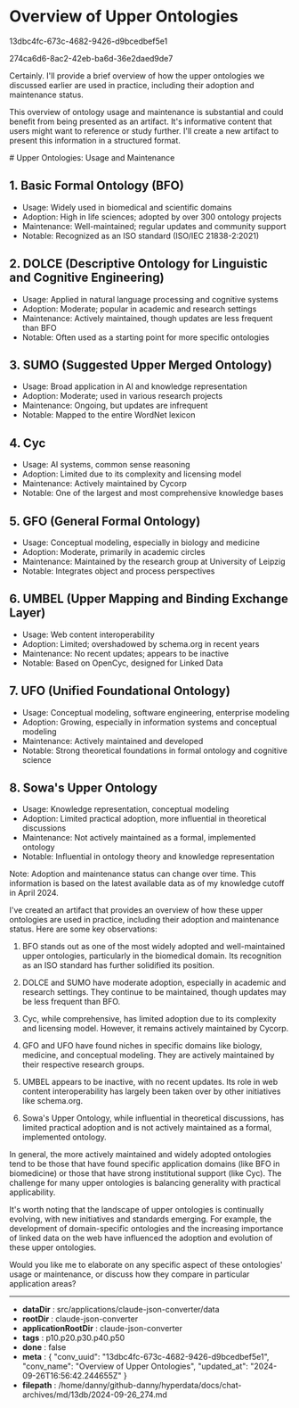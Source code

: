 # Overview of Upper Ontologies

13dbc4fc-673c-4682-9426-d9bcedbef5e1

274ca6d6-8ac2-42eb-ba6d-36e2daed9de7

 Certainly. I'll provide a brief overview of how the upper ontologies we discussed earlier are used in practice, including their adoption and maintenance status.

<antThinking>This overview of ontology usage and maintenance is substantial and could benefit from being presented as an artifact. It's informative content that users might want to reference or study further. I'll create a new artifact to present this information in a structured format.</antThinking>

<antArtifact identifier="upper-ontologies-usage" type="text/markdown" title="Upper Ontologies: Usage and Maintenance">
# Upper Ontologies: Usage and Maintenance

## 1. Basic Formal Ontology (BFO)
- Usage: Widely used in biomedical and scientific domains
- Adoption: High in life sciences; adopted by over 300 ontology projects
- Maintenance: Well-maintained; regular updates and community support
- Notable: Recognized as an ISO standard (ISO/IEC 21838-2:2021)

## 2. DOLCE (Descriptive Ontology for Linguistic and Cognitive Engineering)
- Usage: Applied in natural language processing and cognitive systems
- Adoption: Moderate; popular in academic and research settings
- Maintenance: Actively maintained, though updates are less frequent than BFO
- Notable: Often used as a starting point for more specific ontologies

## 3. SUMO (Suggested Upper Merged Ontology)
- Usage: Broad application in AI and knowledge representation
- Adoption: Moderate; used in various research projects
- Maintenance: Ongoing, but updates are infrequent
- Notable: Mapped to the entire WordNet lexicon

## 4. Cyc
- Usage: AI systems, common sense reasoning
- Adoption: Limited due to its complexity and licensing model
- Maintenance: Actively maintained by Cycorp
- Notable: One of the largest and most comprehensive knowledge bases

## 5. GFO (General Formal Ontology)
- Usage: Conceptual modeling, especially in biology and medicine
- Adoption: Moderate, primarily in academic circles
- Maintenance: Maintained by the research group at University of Leipzig
- Notable: Integrates object and process perspectives

## 6. UMBEL (Upper Mapping and Binding Exchange Layer)
- Usage: Web content interoperability
- Adoption: Limited; overshadowed by schema.org in recent years
- Maintenance: No recent updates; appears to be inactive
- Notable: Based on OpenCyc, designed for Linked Data

## 7. UFO (Unified Foundational Ontology)
- Usage: Conceptual modeling, software engineering, enterprise modeling
- Adoption: Growing, especially in information systems and conceptual modeling
- Maintenance: Actively maintained and developed
- Notable: Strong theoretical foundations in formal ontology and cognitive science

## 8. Sowa's Upper Ontology
- Usage: Knowledge representation, conceptual modeling
- Adoption: Limited practical adoption, more influential in theoretical discussions
- Maintenance: Not actively maintained as a formal, implemented ontology
- Notable: Influential in ontology theory and knowledge representation

Note: Adoption and maintenance status can change over time. This information is based on the latest available data as of my knowledge cutoff in April 2024.
</antArtifact>

I've created an artifact that provides an overview of how these upper ontologies are used in practice, including their adoption and maintenance status. Here are some key observations:

1. BFO stands out as one of the most widely adopted and well-maintained upper ontologies, particularly in the biomedical domain. Its recognition as an ISO standard has further solidified its position.

2. DOLCE and SUMO have moderate adoption, especially in academic and research settings. They continue to be maintained, though updates may be less frequent than BFO.

3. Cyc, while comprehensive, has limited adoption due to its complexity and licensing model. However, it remains actively maintained by Cycorp.

4. GFO and UFO have found niches in specific domains like biology, medicine, and conceptual modeling. They are actively maintained by their respective research groups.

5. UMBEL appears to be inactive, with no recent updates. Its role in web content interoperability has largely been taken over by other initiatives like schema.org.

6. Sowa's Upper Ontology, while influential in theoretical discussions, has limited practical adoption and is not actively maintained as a formal, implemented ontology.

In general, the more actively maintained and widely adopted ontologies tend to be those that have found specific application domains (like BFO in biomedicine) or those that have strong institutional support (like Cyc). The challenge for many upper ontologies is balancing generality with practical applicability.

It's worth noting that the landscape of upper ontologies is continually evolving, with new initiatives and standards emerging. For example, the development of domain-specific ontologies and the increasing importance of linked data on the web have influenced the adoption and evolution of these upper ontologies.

Would you like me to elaborate on any specific aspect of these ontologies' usage or maintenance, or discuss how they compare in particular application areas?

---

* **dataDir** : src/applications/claude-json-converter/data
* **rootDir** : claude-json-converter
* **applicationRootDir** : claude-json-converter
* **tags** : p10.p20.p30.p40.p50
* **done** : false
* **meta** : {
  "conv_uuid": "13dbc4fc-673c-4682-9426-d9bcedbef5e1",
  "conv_name": "Overview of Upper Ontologies",
  "updated_at": "2024-09-26T16:56:42.244655Z"
}
* **filepath** : /home/danny/github-danny/hyperdata/docs/chat-archives/md/13db/2024-09-26_274.md